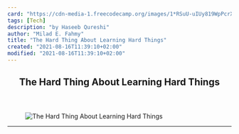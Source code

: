 ```yaml
---
card: "https://cdn-media-1.freecodecamp.org/images/1*RSuU-uIUy819WpPcrX2q7Q.jpeg"
tags: [Tech]
description: "by Haseeb Qureshi"
author: "Milad E. Fahmy"
title: "The Hard Thing About Learning Hard Things"
created: "2021-08-16T11:39:10+02:00"
modified: "2021-08-16T11:39:10+02:00"
---
```

<div class="site-wrapper">
<main id="site-main" class="site-main outer">
<div class="inner">
<article class="post-full post tag-tech tag-technology tag-startup tag-self-improvement tag-learning ">
<header class="post-full-header">
<h1 class="post-full-title">The Hard Thing About Learning Hard Things</h1>
</header>
<figure class="post-full-image">
<picture>
<source media="(max-width: 700px)" sizes="1px" srcset="data:image/gif;base64,R0lGODlhAQABAIAAAAAAAP///yH5BAEAAAAALAAAAAABAAEAAAIBRAA7 1w">
<source media="(min-width: 701px)" sizes="(max-width: 800px) 400px,
(max-width: 1170px) 700px,
1400px" srcset="https://cdn-media-1.freecodecamp.org/images/1*RSuU-uIUy819WpPcrX2q7Q.jpeg 300w,
https://cdn-media-1.freecodecamp.org/images/1*RSuU-uIUy819WpPcrX2q7Q.jpeg 600w,
https://cdn-media-1.freecodecamp.org/images/1*RSuU-uIUy819WpPcrX2q7Q.jpeg 1000w,
https://cdn-media-1.freecodecamp.org/images/1*RSuU-uIUy819WpPcrX2q7Q.jpeg 2000w">
<img onerror="this.style.display='none'" src="https://cdn-media-1.freecodecamp.org/images/1*RSuU-uIUy819WpPcrX2q7Q.jpeg" alt="The Hard Thing About Learning Hard Things">
</picture>
</figure>
<section class="post-full-content">
<div class="post-content medium-migrated-article">
</div>
<hr>
</section>
</article>
</div>
</main>
</div>
<!-- Google Tag Manager (noscript) -->
<!-- End Google Tag Manager (noscript) -->
